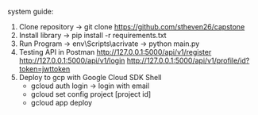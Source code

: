 system guide:
1. Clone repository -> git clone https://github.com/stheven26/capstone
2. Install library -> pip install -r requirements.txt 
3. Run Program -> env\Scripts\acrivate -> python main.py 
4. Testing API in Postman
    http://127.0.0.1:5000/api/v1/register
    http://127.0.0.1:5000/api/v1/login
    http://127.0.0.1:5000/api/v1/profile/id?token=jwttoken
5. Deploy to gcp with Google Cloud SDK Shell
    - gcloud auth login -> login with email
    - gcloud set config project [project id]
    - gcloud app deploy